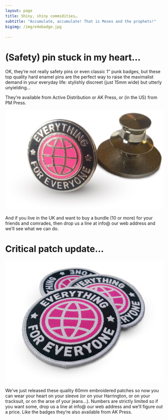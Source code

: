 ```yaml
---
layout: page
title: Shiny, shiny commidities…
subtitle: "Accumulate, accumulate! That is Moses and the prophets!"
bigimg: /img/e4ebadge.jpg

---
```


# (Safety) pin stuck in my heart…
OK, they’re not really safety pins or even classic 1" punk badges, but these top quality hard enamel pins are the perfect way to raise the maximalist demand in your everyday life: stylishly discreet (just 15mm wide) but utterly unyielding…

They’re available from Active Distribution or AK Press, or (in the US) from PM Press.

![e4e badge](/img/badges.jpg)

And if you live in the UK and want to buy a bundle (10 or more) for your friends and comrades, then drop us a line at info@ our web address and we’ll see what we can do.

# Critical patch update…

![e4e badge](/img/patches.jpg)

We’ve just released these quality 60mm embroidered patches so now you can wear your heart on your sleeve (or on your Harrington, or on your tracksuit, or on the arse of your jeans…). Numbers are strictly limited so if you want some, drop us a line at info@ our web address and we’ll figure out a price. Like the badges they’re also available from AK Press.
